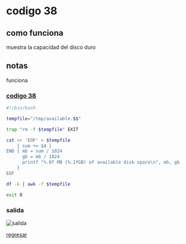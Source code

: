 # codigo 38
## como funciona
muestra la capacidad del disco duro

## notas
funciona

### [codigo 38](Recipes/38diskSpace.sh)

```bash
#!/bin/bash

tempfile="/tmp/available.$$"

trap "rm -f $tempfile" EXIT

cat << 'EOF' > $tempfile
    { sum += $4 }
END { mb = sum / 1024
      gb = mb / 1024
      printf "%.0f MB (%.2fGB) of available disk space\n", mb, gb
    }
EOF

df -k | awk -f $tempfile

exit 0
```
### salida 
![salida](Salidas/38.png)

[regresar](README.md)